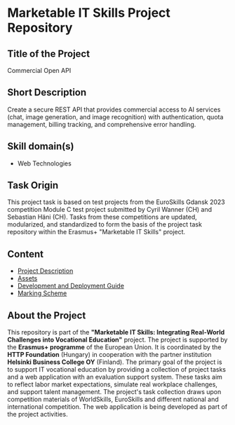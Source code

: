 # Marketable IT Skills Project Repository

## Title of the Project

Commercial Open API

## Short Description

Create a secure REST API that provides commercial access to AI services (chat, image generation, and image recognition) with authentication, quota management, billing tracking, and comprehensive error handling.

## Skill domain(s)

- Web Technologies

## Task Origin

This project task is based on test projects from the EuroSkills Gdansk 2023 competition Module C test project submitted by Cyril Wanner (CH) and Sebastian Häni (CH). Tasks from these competitions are updated, modularized, and standardized to form the basis of the project task repository within the Erasmus+ "Marketable IT Skills" project.

## Content

- [Project Description](project-description.md)
- [Assets](assets/)
- [Development and Deployment Guide](development-and-deployment.md)
- [Marking Scheme](marking/marking-scheme.json)

## About the Project

This repository is part of the **"Marketable IT Skills: Integrating Real-World Challenges into Vocational Education"** project. The project is supported by the **Erasmus+ programme** of the European Union. It is coordinated by the **HTTP Foundation** (Hungary) in cooperation with the partner institution **Helsinki Business College OY** (Finland). The primary goal of the project is to support IT vocational education by providing a collection of project tasks and a web application with an evaluation support system. These tasks aim to reflect labor market expectations, simulate real workplace challenges, and support talent management. The project's task collection draws upon competition materials of WorldSkills, EuroSkills and different national and international competition. The web application is being developed as part of the project activities.